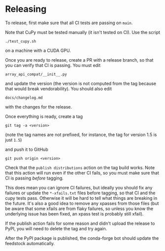 # Releasing

To release, first make sure that all CI tests are passing on `main`.

Note that CuPy must be tested manually (it isn't tested on CI). Use the script

```
./test_cupy.sh
```

on a machine with a CUDA GPU.

Once you are ready to release, create a PR with a release branch, so that you
can verify that CI is passing. You must edit

```
array_api_compat/__init__.py
```

and update the version (the version is not computed from the tag because that
would break vendorability). You should also edit

```
docs/changelog.md
```

with the changes for the release.

Once everything is ready, create a tag

```
git tag -a <version>
```

(note the tag names are not prefixed, for instance, the tag for version 1.5 is
just `1.5`)

and push it to GitHub

```
git push origin <version>
```

Check that the `publish distributions` action on the tag build works. Note
that this action will run even if the other CI fails, so you must make sure
that CI is passing *before* tagging.

This does mean you can ignore CI failures, but ideally you should fix any
failures or update the `*-xfails.txt` files before tagging, so that CI and the
cupy tests pass. Otherwise it will be hard to tell what things are breaking in
the future. It's also a good idea to remove any xpasses from those files (but
be aware that some xfails are from flaky failures, so unless you know the
underlying issue has been fixed, an xpass test is probably still xfail).

If the publish action fails for some reason and didn't upload the release to
PyPI, you will need to delete the tag and try again.

After the PyPI package is published, the conda-forge bot should update the
feedstock automatically.
